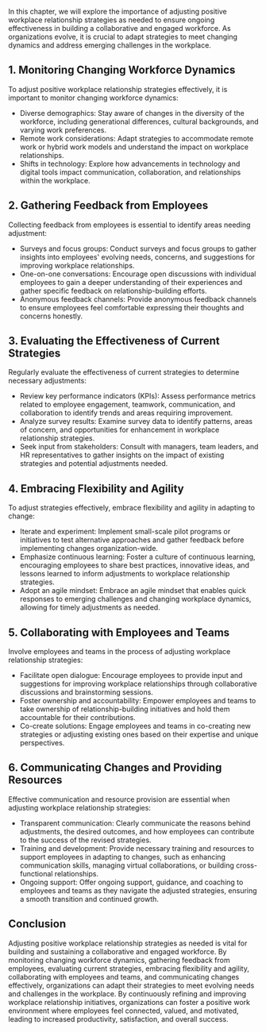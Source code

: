 
In this chapter, we will explore the importance of adjusting positive workplace relationship strategies as needed to ensure ongoing effectiveness in building a collaborative and engaged workforce. As organizations evolve, it is crucial to adapt strategies to meet changing dynamics and address emerging challenges in the workplace.

**1. Monitoring Changing Workforce Dynamics**
---------------------------------------------

To adjust positive workplace relationship strategies effectively, it is important to monitor changing workforce dynamics:

* Diverse demographics: Stay aware of changes in the diversity of the workforce, including generational differences, cultural backgrounds, and varying work preferences.
* Remote work considerations: Adapt strategies to accommodate remote work or hybrid work models and understand the impact on workplace relationships.
* Shifts in technology: Explore how advancements in technology and digital tools impact communication, collaboration, and relationships within the workplace.

**2. Gathering Feedback from Employees**
----------------------------------------

Collecting feedback from employees is essential to identify areas needing adjustment:

* Surveys and focus groups: Conduct surveys and focus groups to gather insights into employees' evolving needs, concerns, and suggestions for improving workplace relationships.
* One-on-one conversations: Encourage open discussions with individual employees to gain a deeper understanding of their experiences and gather specific feedback on relationship-building efforts.
* Anonymous feedback channels: Provide anonymous feedback channels to ensure employees feel comfortable expressing their thoughts and concerns honestly.

**3. Evaluating the Effectiveness of Current Strategies**
---------------------------------------------------------

Regularly evaluate the effectiveness of current strategies to determine necessary adjustments:

* Review key performance indicators (KPIs): Assess performance metrics related to employee engagement, teamwork, communication, and collaboration to identify trends and areas requiring improvement.
* Analyze survey results: Examine survey data to identify patterns, areas of concern, and opportunities for enhancement in workplace relationship strategies.
* Seek input from stakeholders: Consult with managers, team leaders, and HR representatives to gather insights on the impact of existing strategies and potential adjustments needed.

**4. Embracing Flexibility and Agility**
----------------------------------------

To adjust strategies effectively, embrace flexibility and agility in adapting to change:

* Iterate and experiment: Implement small-scale pilot programs or initiatives to test alternative approaches and gather feedback before implementing changes organization-wide.
* Emphasize continuous learning: Foster a culture of continuous learning, encouraging employees to share best practices, innovative ideas, and lessons learned to inform adjustments to workplace relationship strategies.
* Adopt an agile mindset: Embrace an agile mindset that enables quick responses to emerging challenges and changing workplace dynamics, allowing for timely adjustments as needed.

**5. Collaborating with Employees and Teams**
---------------------------------------------

Involve employees and teams in the process of adjusting workplace relationship strategies:

* Facilitate open dialogue: Encourage employees to provide input and suggestions for improving workplace relationships through collaborative discussions and brainstorming sessions.
* Foster ownership and accountability: Empower employees and teams to take ownership of relationship-building initiatives and hold them accountable for their contributions.
* Co-create solutions: Engage employees and teams in co-creating new strategies or adjusting existing ones based on their expertise and unique perspectives.

**6. Communicating Changes and Providing Resources**
----------------------------------------------------

Effective communication and resource provision are essential when adjusting workplace relationship strategies:

* Transparent communication: Clearly communicate the reasons behind adjustments, the desired outcomes, and how employees can contribute to the success of the revised strategies.
* Training and development: Provide necessary training and resources to support employees in adapting to changes, such as enhancing communication skills, managing virtual collaborations, or building cross-functional relationships.
* Ongoing support: Offer ongoing support, guidance, and coaching to employees and teams as they navigate the adjusted strategies, ensuring a smooth transition and continued growth.

**Conclusion**
--------------

Adjusting positive workplace relationship strategies as needed is vital for building and sustaining a collaborative and engaged workforce. By monitoring changing workforce dynamics, gathering feedback from employees, evaluating current strategies, embracing flexibility and agility, collaborating with employees and teams, and communicating changes effectively, organizations can adapt their strategies to meet evolving needs and challenges in the workplace. By continuously refining and improving workplace relationship initiatives, organizations can foster a positive work environment where employees feel connected, valued, and motivated, leading to increased productivity, satisfaction, and overall success.
